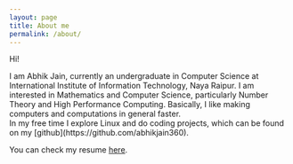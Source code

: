 ```yaml
---
layout: page
title: About me
permalink: /about/
---
```

Hi!<br>
<p>
I am Abhik Jain, currently an undergraduate in Computer Science at International Institute of Information Technology, Naya Raipur. I am interested in Mathematics and Computer Science, particularly Number Theory and High Performance Computing. Basically, I like making computers and computations in general faster.<br>
In my free time I explore Linux and do coding projects, which can be found on my [github](https://github.com/abhikjain360).<br>
</p>

You can check my resume [here](https://github.com/abhikjain360/Resume/blob/master/Curriculum-Vitae.pdf).
